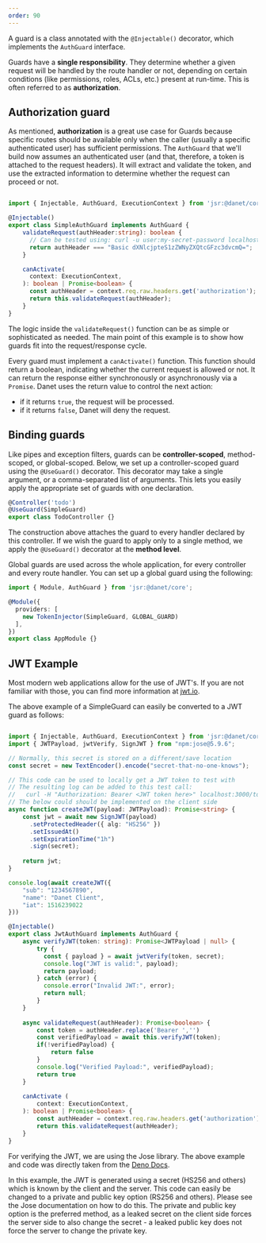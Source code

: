 ```yaml
---
order: 90
---
```


A guard is a class annotated with the `@Injectable()` decorator, which implements the `AuthGuard` interface.

Guards have a **single responsibility**. They determine whether a given request will be handled by the route handler or not, depending on certain conditions (like permissions, roles, ACLs, etc.) present at run-time. This is often referred to as **authorization**.

## Authorization guard

As mentioned, **authorization** is a great use case for Guards because specific routes should be available only when the caller (usually a specific authenticated user) has sufficient permissions. The `AuthGuard` that we'll build now assumes an authenticated user (and that, therefore, a token is attached to the request headers). It will extract and validate the token, and use the extracted information to determine whether the request can proceed or not.

```typescript simple-auth-guard.ts

import { Injectable, AuthGuard, ExecutionContext } from 'jsr:@danet/core';

@Injectable()
export class SimpleAuthGuard implements AuthGuard {
    validateRequest(authHeader:string): boolean {
      // Can be tested using: curl -u user:my-secret-password localhost:3000/todo
      return authHeader === "Basic dXNlcjpteS1zZWNyZXQtcGFzc3dvcmQ=";
    }

    canActivate(
      context: ExecutionContext,
    ): boolean | Promise<boolean> {
      const authHeader = context.req.raw.headers.get('authorization');
      return this.validateRequest(authHeader);
    }
}
```

The logic inside the `validateRequest()` function can be as simple or sophisticated as needed. The main point of this example is to show how guards fit into the request/response cycle.

Every guard must implement a `canActivate()` function. This function should return a boolean, indicating whether the current request is allowed or not. It can return the response either synchronously or asynchronously via a `Promise`. Danet uses the return value to control the next action:

- if it returns `true`, the request will be processed.
- if it returns `false`, Danet will deny the request.

## Binding guards

Like pipes and exception filters, guards can be **controller-scoped**, method-scoped, or global-scoped. Below, we set up a controller-scoped guard using the `@UseGuard()` decorator. This decorator may take a single argument, or a comma-separated list of arguments. This lets you easily apply the appropriate set of guards with one declaration.

```typescript todo.controller.ts
@Controller('todo')
@UseGuard(SimpleGuard)
export class TodoController {}
```

The construction above attaches the guard to every handler declared by this controller. If we wish the guard to apply only to a single method, we apply the `@UseGuard()` decorator at the **method level**.

Global guards are used across the whole application, for every controller and every route handler. You can set up a global guard using the following:

```typescript app.module.ts
import { Module, AuthGuard } from 'jsr:@danet/core';

@Module({
  providers: [
    new TokenInjector(SimpleGuard, GLOBAL_GUARD)
  ],
})
export class AppModule {}
```

## JWT Example
Most modern web applications allow for the use of JWT's. If you are not familiar with those, you can find more information at [jwt.io](https://jwt.io/). 

The above example of a SimpleGuard can easily be converted to a JWT guard as follows: 

```typescript jwt-auth-guard.ts

import { Injectable, AuthGuard, ExecutionContext } from 'jsr:@danet/core';
import { JWTPayload, jwtVerify, SignJWT } from "npm:jose@5.9.6";

// Normally, this secret is stored on a different/save location
const secret = new TextEncoder().encode("secret-that-no-one-knows");

// This code can be used to locally get a JWT token to test with
// The resulting log can be added to this test call:
//   curl -H "Authorization: Bearer <JWT token here>" localhost:3000/todo
// The below could should be implemented on the client side
async function createJWT(payload: JWTPayload): Promise<string> {
    const jwt = await new SignJWT(payload)
      .setProtectedHeader({ alg: "HS256" })
      .setIssuedAt()
      .setExpirationTime("1h")
      .sign(secret);
  
    return jwt;
}

console.log(await createJWT({
    "sub": "1234567890",
    "name": "Danet Client",
    "iat": 1516239022
}))

@Injectable()
export class JwtAuthGuard implements AuthGuard {
    async verifyJWT(token: string): Promise<JWTPayload | null> {
        try {
          const { payload } = await jwtVerify(token, secret);
          console.log("JWT is valid:", payload);
          return payload;
        } catch (error) {
          console.error("Invalid JWT:", error);
          return null;
        }
    }
    
    async validateRequest(authHeader): Promise<boolean> {
        const token = authHeader.replace('Bearer ','')
        const verifiedPayload = await this.verifyJWT(token);
        if(!verifiedPayload) {
            return false
        }
        console.log("Verified Payload:", verifiedPayload);
        return true
    }
    
    canActivate (
        context: ExecutionContext,
    ): boolean | Promise<boolean> {
        const authHeader = context.req.raw.headers.get('authorization');
        return this.validateRequest(authHeader);
    }
}
```
For verifying the JWT, we are using the Jose library. The above example and code was directly taken from the [Deno Docs](https://docs.deno.com/examples/creating_and_verifying_jwt/). 

In this example, the JWT is generated using a secret (HS256 and others) which is known by the client and the server. This code can easily be changed to a private and public key option (RS256 and others). Please see the Jose documentation on how to do this. The private and public key option is the preferred method, as a leaked secret on the client side forces the server side to also change the secret - a leaked public key does not force the server to change the private key. 

